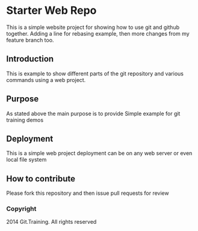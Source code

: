 # Starter Web Repo

This is a simple website project for showing 
how to use git and github together.
Adding a line for rebasing example,
then more changes from my feature branch too.

## Introduction

This is example to show different parts of the git
repository and various commands using a web project.

## Purpose

As stated above the main purpose is to provide 
Simple example for git training demos

## Deployment

This is a simple web project deployment can be on any 
web server or even local file system

## How to contribute

Please fork this repository and then issue
pull requests for review

### Copyright  

2014 Git.Training. All rights reserved
